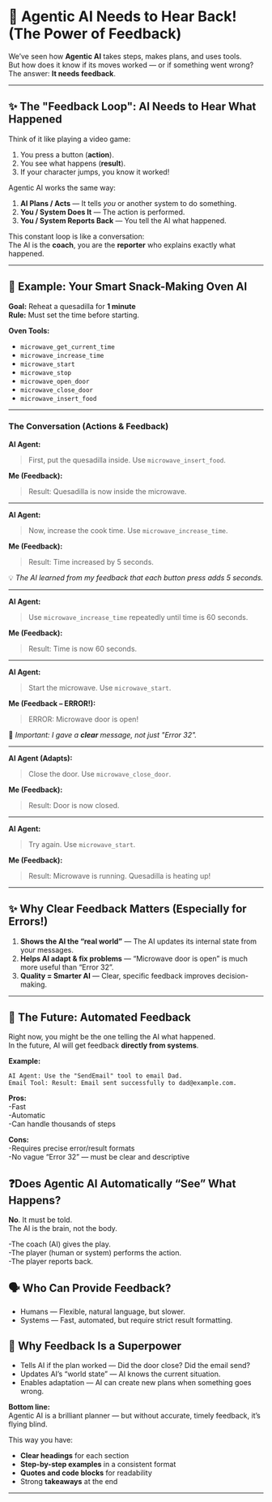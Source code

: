 # 🔄 Agentic AI Needs to Hear Back! (The Power of Feedback)

We’ve seen how **Agentic AI** takes steps, makes plans, and uses tools.  
But how does it know if its moves worked — or if something went wrong?  
The answer: **It needs feedback**.

---

## ✨ The "Feedback Loop": AI Needs to Hear What Happened

Think of it like playing a video game:

1. You press a button (**action**).
2. You see what happens (**result**).
3. If your character jumps, you know it worked!

Agentic AI works the same way:

1. **AI Plans / Acts** — It tells *you* or another system to do something.
2. **You / System Does It** — The action is performed.
3. **You / System Reports Back** — You tell the AI what happened.

This constant loop is like a conversation:  
The AI is the **coach**, you are the **reporter** who explains exactly what happened.

---

## 🍳 Example: Your Smart Snack-Making Oven AI

**Goal:** Reheat a quesadilla for **1 minute**  
**Rule:** Must set the time before starting.

**Oven Tools:**
- `microwave_get_current_time`
- `microwave_increase_time`
- `microwave_start`
- `microwave_stop`
- `microwave_open_door`
- `microwave_close_door`
- `microwave_insert_food`

---

### The Conversation (Actions & Feedback)

**AI Agent:**  
> First, put the quesadilla inside. Use `microwave_insert_food`.

**Me (Feedback):**  
> Result: Quesadilla is now inside the microwave.

---

**AI Agent:**  
> Now, increase the cook time. Use `microwave_increase_time`.

**Me (Feedback):**  
> Result: Time increased by 5 seconds.

💡 *The AI learned from my feedback that each button press adds 5 seconds.*

---

**AI Agent:**  
> Use `microwave_increase_time` repeatedly until time is 60 seconds.

**Me (Feedback):**  
> Result: Time is now 60 seconds.

---

**AI Agent:**  
> Start the microwave. Use `microwave_start`.

**Me (Feedback – ERROR!):**  
> ERROR: Microwave door is open!

🚨 *Important: I gave a **clear** message, not just "Error 32".*

---

**AI Agent (Adapts):**  
> Close the door. Use `microwave_close_door`.

**Me (Feedback):**  
> Result: Door is now closed.

---

**AI Agent:**  
> Try again. Use `microwave_start`.

**Me (Feedback):**  
> Result: Microwave is running. Quesadilla is heating up!

---

## ✨ Why Clear Feedback Matters (Especially for Errors!)

1. **Shows the AI the “real world”** — The AI updates its internal state from your messages.
2. **Helps AI adapt & fix problems** — “Microwave door is open” is much more useful than “Error 32”.
3. **Quality = Smarter AI** — Clear, specific feedback improves decision-making.

---

## 🚀 The Future: Automated Feedback

Right now, you might be the one telling the AI what happened.  
In the future, AI will get feedback **directly from systems**.

**Example:**
```text
AI Agent: Use the "SendEmail" tool to email Dad.
Email Tool: Result: Email sent successfully to dad@example.com.
```

**Pros:**<br>
-Fast<br>
-Automatic<br>
-Can handle thousands of steps<br>

**Cons:**<br>
-Requires precise error/result formats<br>
-No vague “Error 32” — must be clear and descriptive<br>


## ❓Does Agentic AI Automatically “See” What Happens?<br>
**No**. It must be told.<br>
The AI is the brain, not the body.<br>

-The coach (AI) gives the play.<br>
-The player (human or system) performs the action.<br>
-The player reports back.<br>

## 🗣 Who Can Provide Feedback?<br>
- Humans — Flexible, natural language, but slower. <br>
- Systems — Fast, automated, but require strict result formatting. <br>

## 🌟 Why Feedback Is a Superpower <br>
- Tells AI if the plan worked — Did the door close? Did the email send?  <br>
- Updates AI’s “world state” — AI knows the current situation. <br>
- Enables adaptation — AI can create new plans when something goes wrong. <br>

**Bottom line:**  <br>
Agentic AI is a brilliant planner — but without accurate, timely feedback, it’s flying blind.


This way you have:
- **Clear headings** for each section  
- **Step-by-step examples** in a consistent format  
- **Quotes and code blocks** for readability  
- Strong **takeaways** at the end

---





